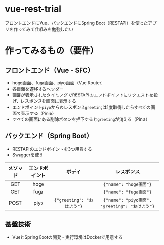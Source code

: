 # vue-rest-trial
フロントエンドにVue、バックエンドにSpring Boot（RESTAPI）を使ったアプリを作ってみて仕組みを勉強したい

# 作ってみるもの（要件）
## フロントエンド（Vue - SFC）
* hoge画面、fuga画面、piyo画面（Vue Router）
* 各画面を遷移するヘッダー
* 画面が表示されたタイミングでRESTAPIのエンドポイントにリクエストを投げ、レスポンスを画面に表示する
* エンドポイント`piyo`からのレスポンス`greeting`は1度取得したらすべての画面で表示する（Pinia）
* すべての画面にある削除ボタンを押下すると`greeting`が消える（Pinia）

## バックエンド（Spring Boot）
* RESTAPIのエンドポイントを3つ用意する
* Swaggerを使う

|メソッド|エンドポイント|ボディ|レスポンス|
|:-:|:-:|:-:|:-:|
|GET|hoge||`{"name": "hoge画面"}`|
|GET|fuga||`{"name": "fuga画面"}`|
|POST|piyo|`{"greeting": "おはよう"}`|`{"name": "piyo画面", "greeting": "おはよう"}`|

## 基盤技術
* VueとSpring Bootの開発・実行環境はDockerで用意する
